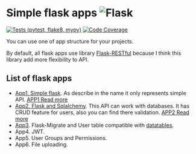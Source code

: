# Simple flask apps ![Flask](https://img.shields.io/badge/flask-%23000.svg?logo=flask&logoColor=white)

[![Tests (pytest, flake8, mypy)](https://github.com/gurkin33/flask_simple_apps/actions/workflows/tests.yml/badge.svg)](https://github.com/gurkin33/flask_simple_apps/actions/workflows/tests.yml)
[![Code Coverage](https://img.shields.io/codecov/c/github/gurkin33/flask_simple_apps?style=flat-square)](https://codecov.io/gh/gurkin33/flask_simple_apps)


You can use one of app structure for your projects.

By default, all flask apps use library 
[Flask-RESTful](https://flask-restful.readthedocs.io/en/latest/) 
because I think this library add more flexibility to API.

## List of flask apps

- [App1. Simple flask][app1]. As describe in the name it only represents simple API. [APP1 Read more][app1]
- [App2. Flask and Sqlalchemy][app2]. This API can work with databases. It has CRUD feature for users, also 
you can find there validation. [APP2 Read more][app2]
- [App3][app3]. Flask-Migrate and User table compatible with [datatables][dt].
- App4. JWT.
- App5. User Groups and Permissions.
- App6. File uploading.

[app1]: https://github.com/gurkin33/flask_simple_apps/tree/main/app1_simple_flask
[app2]: https://github.com/gurkin33/flask_simple_apps/tree/main/app2_flask_sqlalchemy
[app3]: https://github.com/gurkin33/flask_simple_apps/tree/main/app3_migrate_datatables
[dt]: https://datatables.net/

